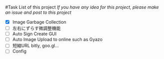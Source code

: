 #Task List of this project
_If you have any idea for this project, please make an issue and post to this project_
- [x] Image Garbage Collection
- [ ] 左右にずらす微調整機能
- [ ] Auto Sign Create GUI
- [ ] Auto Image Upload to online such as Gyazo
- [ ] 短縮URL bitly, goo.gl... 
- [ ] Config
